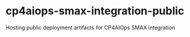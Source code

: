 # cp4aiops-smax-integration-public
Hosting public deployment artifacts for CP4AIOps SMAX integration 
